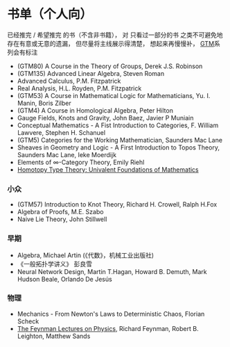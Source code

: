 # 书单（个人向）
已经推完 / 希望推完 的书（不含非书籍），
对 只看过一部分的书 之类不可避免地存在有意或无意的遗漏，
但尽量将主线展示得清楚，
想起来再慢慢补，
[GTM](https://en.wikipedia.org/wiki/Graduate_Texts_in_Mathematics)系列会有标注
* (GTM80)  A Course in the Theory of Groups, Derek J.S. Robinson
* (GTM135) Advanced Linear Algebra, Steven Roman
* Advanced Calculus, P.M. Fitzpatrick
* Real Analysis, H.L. Royden, P.M. Fitzpatrick
* (GTM53)  A Course in Mathematical Logic for Mathematicians, Yu. I. Manin, Boris Zilber
* (GTM4)   A Course in Homological Algebra, Peter Hilton
* Gauge Fields, Knots and Gravity, John Baez, Javier P Muniain
* Conceptual Mathematics - A Fist Introduction to Categories, F. William Lawvere, Stephen H. Schanuel
* (GTM5)   Categories for the Working Mathematician, Saunders Mac Lane
* Sheaves in Geometry and Logic - A First Introduction to Topos Theory, Saunders Mac Lane, Ieke Moerdijk
* Elements of ∞-Category Theory, Emily Riehl
* [Homotopy Type Theory: Univalent Foundations of Mathematics](https://homotopytypetheory.org/book/)

### 小众
* (GTM57) Introduction to Knot Theory, Richard H. Crowell, Ralph H.Fox
* Algebra of Proofs, M.E. Szabo
* Naive Lie Theory, John Stillwell

### 早期
* Algebra, Michael Artin (《代数》，机械工业出版社) 
* 《一般拓扑学讲义》 彭良雪
* Neural Network Design, Martin T.Hagan, Howard B. Demuth, Mark Hudson Beale, Orlando De Jesús

### 物理
* Mechanics - From Newton's Laws to Deterministic Chaos, Florian Scheck
* [The Feynman Lectures on Physics](https://www.feynmanlectures.caltech.edu/), Richard Feynman, Robert B. Leighton, Matthew Sands